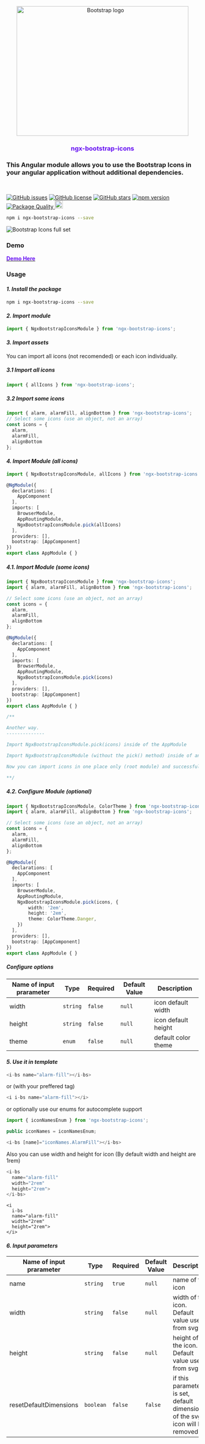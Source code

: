 <p align="center" style="text-align:center">
  <a href="https://v5.getbootstrap.com/" target="_blank">
    <img src="https://icons.getbootstrap.com/assets/img/icons-hero.png" alt="Bootstrap logo" width="450" height="340">
  </a>
  <h3 align="center" style="color:#6610f2">ngx-bootstrap-icons</h3>
</p>

### This Angular module allows you to use the Bootstrap Icons in your angular application without additional dependencies.
<br />



[![GitHub issues](https://img.shields.io/github/issues/avmaisak/ngx-bootstrap-icons)](https://github.com/avmaisak/ngx-bootstrap-icons/issues)
[![GitHub license](https://img.shields.io/github/license/avmaisak/ngx-bootstrap-icons)](https://github.com/avmaisak/ngx-bootstrap-icons/blob/master/LICENSE)
[![GitHub stars](https://img.shields.io/github/stars/avmaisak/ngx-bootstrap-icons)](https://github.com/avmaisak/ngx-bootstrap-icons/stargazers)
[![npm version](https://badge.fury.io/js/ngx-bootstrap-icons.svg)](https://badge.fury.io/js/ngx-bootstrap-icons)
[![Package Quality](https://npm.packagequality.com/shield/ngx-bootstrap-icons.svg)](https://packagequality.com/#?package=ngx-bootstrap-icons)<a href="https://www.figma.com/community/file/972989644486753519/Bootstrap-Icons-v1.5.0" target="_blank">
  <img src="https://avatars3.githubusercontent.com/u/5155369?s=200&v=4" alt="Bootstrap logo" width="21" height="21">
</a>
```sh
npm i ngx-bootstrap-icons --save
```

![Bootstrap Icons full set](https://github.com/twbs/icons/raw/main/.github/preview.png)


### Demo

<a href="https://avmaisak.github.io/ngx-bootstrap-icons/"><strong style="color:#6610f2">Demo Here</strong></a>

### Usage

#### _1. Install the package_

```sh
npm i ngx-bootstrap-icons --save
```
#### _2. Import module_

```ts  
import { NgxBootstrapIconsModule } from 'ngx-bootstrap-icons';
```

#### _3. Import assets_

You can import all icons (not recomended) or each icon individually.

##### _3.1 Import all icons_

```ts
import { allIcons } from 'ngx-bootstrap-icons';
```

##### _3.2 Import some icons_
```ts
import { alarm, alarmFill, alignBottom } from 'ngx-bootstrap-icons';
// Select some icons (use an object, not an array)
const icons = {
  alarm,
  alarmFill,
  alignBottom
};
```

#### _4. Import Module (all icons)_

```ts
import { NgxBootstrapIconsModule, allIcons } from 'ngx-bootstrap-icons';

@NgModule({
  declarations: [
    AppComponent
  ],
  imports: [
    BrowserModule,
    AppRoutingModule,
    NgxBootstrapIconsModule.pick(allIcons)
  ],
  providers: [],
  bootstrap: [AppComponent]
})
export class AppModule { }

```
##### _4.1. Import Module (some icons)_

```ts
import { NgxBootstrapIconsModule } from 'ngx-bootstrap-icons';
import { alarm, alarmFill, alignBottom } from 'ngx-bootstrap-icons';

// Select some icons (use an object, not an array)
const icons = {
  alarm,
  alarmFill,
  alignBottom
};

@NgModule({
  declarations: [
    AppComponent
  ],
  imports: [
    BrowserModule,
    AppRoutingModule,
    NgxBootstrapIconsModule.pick(icons)
  ],
  providers: [],
  bootstrap: [AppComponent]
})
export class AppModule { }

/**

Another way.
--------------

Import NgxBootstrapIconsModule.pick(icons) inside of the AppModule

Import NgxBootstrapIconsModule (without the pick() method) inside of any FeatureModule where will be used.

Now you can import icons in one place only (root module) and successfully use the component anywhere you want.

**/

```

##### _4.2. Configure Module (optional)_

```ts
import { NgxBootstrapIconsModule, ColorTheme } from 'ngx-bootstrap-icons';
import { alarm, alarmFill, alignBottom } from 'ngx-bootstrap-icons';

// Select some icons (use an object, not an array)
const icons = {
  alarm,
  alarmFill,
  alignBottom
};

@NgModule({
  declarations: [
    AppComponent
  ],
  imports: [
    BrowserModule,
    AppRoutingModule,
    NgxBootstrapIconsModule.pick(icons, { 
        width: '2em', 
        height: '2em', 
        theme: ColorTheme.Danger,
    })
  ],
  providers: [],
  bootstrap: [AppComponent]
})
export class AppModule { }

```
##### _Configure options_


| Name of input prarameter |      Type      | Required | Default Value | Description |
|--------------------------|----------------|----------|---------------|-------------|
| width                    |    `string`    |  `false` |    `null`     | icon default width |
| height                   |    `string`    |  `false` |    `null`     | icon default height |
| theme                    |    `enum`      |  `false` |    `null`     | default color theme |


#### _5. Use it in template_
```ts
<i-bs name="alarm-fill"></i-bs>
```
or (with your preffered tag)
```ts
<i i-bs name="alarm-fill"></i>
```
or optionally use our enums for autocomplete support
```ts
import { iconNamesEnum } from 'ngx-bootstrap-icons';

public iconNames = iconNamesEnum;

<i-bs [name]="iconNames.AlarmFill"></i-bs>
```

Also you can use width and height for icon (By default width and height are 1rem)
```ts
<i-bs 
  name="alarm-fill" 
  width="2rem" 
  height="2rem">
</i-bs>
```

```
<i
  i-bs 
  name="alarm-fill" 
  width="2rem" 
  height="2rem">
</i>
```
#### _6. Input parameters_


| Name of input prarameter |      Type      | Required | Default Value | Description |
|--------------------------|----------------|----------|---------------|-------------|
| name                     | `string`       |  `true`  |    `null`     | name of the icon|
| width                    | `string`       |  `false` |    `null`     | width of the icon. Default value used from svg |
| height                   | `string`       |  `false` |    `null`     | height of the icon. Default value used from svg |
| resetDefaultDimensions   | `boolean`      |  `false` |    `false`    | if this parameter is set, default dimensions of the svg icon will be removed |

